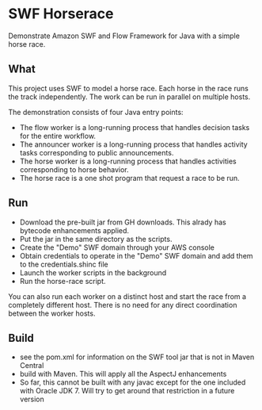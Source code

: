 # SWF Horserace

Demonstrate Amazon SWF and Flow Framework for Java with a simple
horse race.

## What

This project uses SWF to model a horse race. Each horse in the race runs
the track independently.  The work can be run in parallel on multiple
hosts.

The demonstration consists of four Java entry points:

* The flow worker is a long-running process that handles decision
tasks for the entire workflow.
* The announcer worker is a long-running process that handles
activity tasks corresponding to public announcements.
* The horse worker is a long-running process that handles activities
corresponding to horse behavior.
* The horse race is a one shot program that request a race to be run.

## Run

* Download the pre-built jar from GH downloads. This alrady has bytecode
enhancements applied.
* Put the jar in the same directory as the scripts. 
* Create the "Demo" SWF domain through your AWS console
* Obtain credentials to operate in the "Demo" SWF domain and add them to the
credentials.shinc file
* Launch the worker scripts in the background
* Run the horse-race script.

You can also run each worker on a distinct host and start the race from a completely
different host. There is no need for any direct coordination between the worker
hosts.


## Build

* see the pom.xml for information on the SWF tool jar that is not in Maven Central
* build with Maven. This will apply all the AspectJ enhancements
* So far, this cannot be built with any javac except for the one included with
Oracle JDK 7. Will try to get around that restriction in a future version


